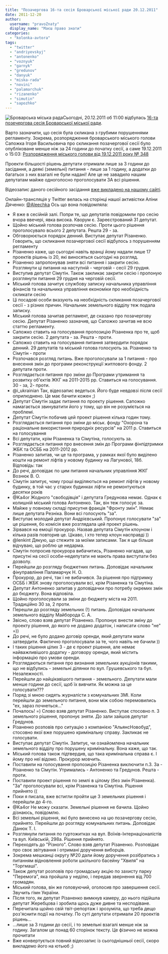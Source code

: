 ```yaml
---
title: "Позачергова 16-та сесія Броварської міської ради 20.12.2011"
date: 2011-12-20
author: 
  username: "pravoZnaty"
  display_name: "Маєш право знати"
categories: 
  - "kolonka-avtora"
tags: 
  - "twitter"
  - "andriyevskyj"
  - "antonenko"
  - "voznyuk"
  - "garnyk"
  - "gredunov"
  - "danyuk"
  - "miska-rada"
  - "novini"
  - "palamarchuk"
  - "rizanenko"
  - "simutin"
  - "sapozhko"
---
```


![](https://mpz.brovary.org/wp-content/uploads/2011/12/Броварська-міська-рада.jpg "Броварська міська рада")Сьогодні, 20.12.2011 об 11:00 відбулась [16-та позечергова сесія Броварської міської ради](https://mpz.brovary.org/novini/terminove-sklikanna-pozacergovoi-sesii-za-1-den/ "Термінове скликання позачергової сесії за 1 день").

Варто зазначити, що сесія була скликана з грубими порушеннями регламенту. Зокрема, розпорядження броварського міського голови Сапожка Ігоря Васильовича про скликання позачергової сесії було опубліковане менше ніж за 24 години до початку сесії, а саме 19.12.2011 о 15:03: <!--more-->[Розпорядження міського голови від 19.12.2011 року № 348](http://www.slideshare.net/sergIlliukhin/348-19122011 "Розпорядження міського голови про скликання сесії")

Проекти більшості рішень депутати отримали лише за 3 години до засідання, а деякі (земельні) питання - лише за 1 годину, а додатки до багатьох з них взагалі не були надані! Але це не завадило нашим депутатам майже одноголосно проголосувати ЗА всі рішення.

Відеозапис даного сесійного засідання [вже викладено на нашому сайті](https://mpz.brovary.org/novini/video-miska-rada-20-12-2011/ "ВІДЕО: Позачергове 16-те сесійне засідання Броварської міської ради").

Онлайн-трансляція у Twitter велась на сторінці нашої активістки Аліни Дяченко: [@Аleechka](https://twitter.com/#%21/aleechka "Twitter Бровари") Ось що вона повідомляла:

- Я вже в сесійній залі. Попри те, що депутатів повідомили про сесію вчора ввечері, явка висока. Кворум є. Зареєстрований 31 депутат.
- Щойно міський голова розпочав сесію. Проти цього рішення проголосувало всього 2 депутата. Решта 29 - за.
- Обговорюється порядок денний. Виступає депутат Різаненко. Говорить, що скликання позачергової сесії відбулось з порушенням регламенту
- Різаненко каже, що сьогодні навіть вранці йому надали лише 17 проектів рішень із 20, які виносяться сьогодні на розгляд.
- Різаненко запропонував зняти всі питання і закрити сесію. Розглянути ці питання на наступній - черговій - сесії 29 грудня.
- Виступив депутат Сімутін. Також закликає закрити сесію і пропоную розглянути питання 29 грудня на черговій сесії.
- Міський голова зачитує службову записку начальника управління фінансів та начальника управління економіки про необхідність скликати сесію
- Ці посадові особи вказують на необхідність скликання позачергової сесії - з різних причин. Начальник земельного відділу теж подала записку.
- Міський голова зачитав регламент, де сказано про позачергову сесію. Депутат Різаненко зазначив, що Сапожко зачитав не всю статтю регламенту.
- Сапожко ставить на голосування пропозицію Різаненка про те, щоб закрити сесію. 2 депутата - за. Решта - проти.
- Сапожко ставить на голосування питання затвердити порядок денний. 29 депутатів та міський голова голосують за. Різаненко та Сімутін - проти
- Розпочався розгляд питань. Вже проголосували за 1 питання - про внесення змін до програми реконструкції житлового фонду. 2 депутати проти.
- Розглядається питання про зміни до Програми утримання та розвитку об'єктів ЖКГ на 2011-2015 рр. Ставиться на голосування. 30 - за, 2- проти.
- @i\_ukrainian Так, відеозапис ведеться. Його буде невдовзі після сесії оприлюднено. Це має бачити кожен ;)
- Депутат Сімутін задає питання по проекту рішення. Сапожко намагається звинуватити його у тому, що він не розуміється на проблемі.
- Депутат Сімутін побачив цей проект рішення кілька годин тому.
- Розглядається питання про зміни до міськ. фонду "Охорона та раціональне використання природніх ресурсів" на 2011 р. Ставиться на голосування
- Всі депутати, крім Різаненка та Сімутіна, голосують за.
- Розглядається питання про внесення змін до Програми фінпідтримки ЖБК та ОСББ на 2011-2012 рр.
- Різаненко запитав, чи це та програма, у рамках якої було виділено кошти на ремонт ліфтів у новому будинку на Лагунової, 18б. Відповідь: так
- До речі, доповідає по цим питання начальник управління ЖКГ Вознюк В. О.
- Сімутін запитує, чому гроші виділяються на ремонт ліфтів у новому будинку, в той час у старих будинках ліфти не ремонтуються десятки років
- @Ka4or Жодного "свободівція" і депутата Гредунова немає. Однак є колишній міський голова Антоненко. Так, він теж голосує за.
- Майже у повному складі присутня фракція "Фронту змін". Немає лише депутата Резніка. Вони всі голосують "за".
- Виступає молодий депутат Андрієвський. Пропонує голосувати "за" це рішення, бо комісія вже розглядала цей проект рішень.
- Зірвався на емоції прокурор. Назвав депутата Сімутін клоуном і кілька разів повторив це. Цікаво, і хто тепер клоун насправді ))
- @lenkint Дякую, що стежите за моїми записами. Так я ще більше відчуваю, що роблю це недарма.
- Сімутін попросив прокурора вибачитись, Різаненко нагадав, що присутні на сесії особи-недепутати не мають права виступати без дозволу.
- Перейшли до розгляду бюджетних питань. Доповідає начальник фінуправління Паламарчук Н. О.
- Прокурор, до речі, так і не вибачився. За рішення про підтримку ОСББ і ЖБК знову проголосували всі, крім Різаненка та Сімутіна.
- Депутат Антоненко запитав у доповідачки про потребу окремих змін до бюджету. Вона відповіла.
- Щойно проголосували за зміни до бюджету міста на 2011. Традиційно 30 за, 2 проти.
- Перешли до розгляду земельних (!) питань. Доповідає начальник земельного відділу Майборода С. А.
- Звісно, слово взяв депутат Різаненко. Пропонує внести зміну до проекту рішення, до якого не додано додаток, і написати слово "не" =))
- До речі, не було додано договір оренди, який депутати мали затвердити. Фактично проголосували за те, чого навіть не бачили ))
- І таких рішення цілих 3 - де є проект рішення, але немає найважливішого додатку - договору оренди, який містить інформацію про умови оренди.
- Розглядаються питання про визнання земельних аукціонів такими, що не відбулись - земельні ділянки по вул. Грушевського та бул. Незалежності.
- Перейшли до найцікавішого питання - земельного. Депутати мали менше години до сесії, щоб їх вивчити. Як можна за це голосувати???
- Поряд зі мною сидять журналісти з комунальних ЗМІ. Коли перейшли до земельного питання, вони між собою перемовились "ех, зараз почнеться..."
- Почалось! =) Слово взяв депутат Різаненко. Виступає стосовно п. 3 земельного рішення, пропонує зняти. До зали зайшов депутат Гредунов.
- Різаненко розповів про ситуацію з компанією "АльянсНовобуд", стосовно якої вже порушено кримінальну справу. Закликає не голосувати.
- Виступає депутат Сімутін. Запитує, чи ознайомлена начальник земельного відділу про порушену кримінальну. Вона каже, що так.
- Міський голова також підтвердив, що така кримінальна справа є. І йому про неї відомо. Прокурор мовчить.
- Поставили на голосування пропозицію Різаненка виключити п.3. За - Різаненко та Сімутін. Утримались - Антоненко та Гредунов. Решта - проти.
- Поставили проект рішення по землі в цілому (без змін Різаненка). "За" проголосували всі, крім Різаненка та Сімутіна. Рішення прийнято ((
- Поки я писала, вже встигли пройти ще 3 земельних рішення і перейшли до 4-го.
- @Ka4or Не можу сказати. Земельні рішення не бачила. Щойно дізнаюсь, повідомлю.
- Всі земельні рішення, які було винесено на цю позачергову сесію, прийнято. Перейшли до розгляду комунальних питань. Доповідає Данюк Т. І.
- Розглянули питання по гуртожитках на вул. Воїнів-Інтернаціоналістів та вул. Київській, 298а. Рішення прийнято.
- Переходять до "Різного". Слово взяв депутат Різаненко. Розповідає про своє звітування і отримані доручення виборців.
- Зокрема мешканці округу №20 дали йому доручення розібратись з питанням відновлення роботи шкільного басейну "Хвиля" на "Торгмаші".
- Також депутат розповів про громадську акцію по захисту парку "Перемога", яка пройшла у неділю, і передав звернення від 700 громадян.
- Міський голова, він же головуючий, оголосив про завершення сесії. Звучить гімн України.
- Після того, як депутат Різаненко вимкнув камеру, до нього підійшла депутат Жеребцова і зробила щось дуже дивне та несподіване.
- Перечитала щойно свій твіт-репортаж і зрозуміла, що треба дещо роз'яснити події на початку. По суті депутати отримали 20 проектів рішень...
- ...лише за 3 години до сесії, і то земельні взагалі менше ніж за годину. Загалом це понад 60 сторінок тексту. Це фізично не можна прочитати
- Вже конвертується повний відеозапис із сьогоднішньої сесії, скоро викладемо його на ютьюб ;)

